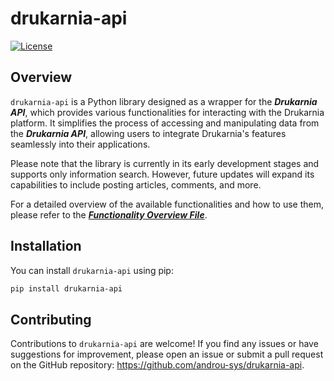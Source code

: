 # drukarnia-api


[![License](https://img.shields.io/badge/license-MIT-blue.svg)](https://github.com/androu-sys/drukarnia-api/LICENSE)

## Overview
`drukarnia-api` is a Python library designed as a wrapper for the ***Drukarnia API***, which provides various functionalities for interacting with the Drukarnia platform. It simplifies the process of accessing and manipulating data from the ***Drukarnia API***, allowing users to integrate Drukarnia's features seamlessly into their applications.

Please note that the library is currently in its early development stages and supports only information search. However, future updates will expand its capabilities to include posting articles, comments, and more.

For a detailed overview of the available functionalities and how to use them, please refer to the [***Functionality Overview File***](https://github.com/androu-sys/drukarnia-api/overview.ipynb).

## Installation
You can install `drukarnia-api` using pip:

```bash
pip install drukarnia-api
```

## Contributing

Contributions to `drukarnia-api` are welcome! If you find any issues or have suggestions for improvement, please open an issue or submit a pull request on the GitHub repository: https://github.com/androu-sys/drukarnia-api.
